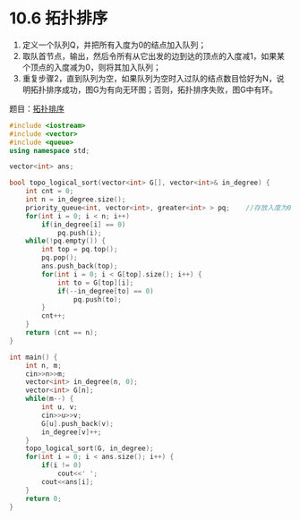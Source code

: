# 10.6 拓扑排序

1. 定义一个队列Q，并把所有入度为0的结点加入队列；
2. 取队首节点，输出，然后令所有从它出发的边到达的顶点的入度减1，如果某个顶点的入度减为0，则将其加入队列；
3. 重复步骤2，直到队列为空，如果队列为空时入过队的结点数目恰好为N，说明拓扑排序成功，图G为有向无环图；否则，拓扑排序失败，图G中有环。

题目：[拓扑排序](https://sunnywhy.com/sfbj/10/6/401)

```cpp
#include <iostream>
#include <vector>
#include <queue>
using namespace std;

vector<int> ans;

bool topo_logical_sort(vector<int> G[], vector<int>& in_degree) {
    int cnt = 0;
    int n = in_degree.size();
    priority_queue<int, vector<int>, greater<int> > pq;    //存放入度为0结点，编号小的优先
    for(int i = 0; i < n; i++)
        if(in_degree[i] == 0)
            pq.push(i);
    while(!pq.empty()) {
        int top = pq.top();
        pq.pop();
        ans.push_back(top);
        for(int i = 0; i < G[top].size(); i++) {
            int to = G[top][i];
            if(--in_degree[to] == 0)
                pq.push(to);
        }
        cnt++;
    }
    return (cnt == n);
}

int main() {
    int n, m;
    cin>>n>>m;
    vector<int> in_degree(n, 0);
    vector<int> G[n];
    while(m--) {
        int u, v;
        cin>>u>>v;
        G[u].push_back(v);
        in_degree[v]++;
    }
    topo_logical_sort(G, in_degree);
    for(int i = 0; i < ans.size(); i++) {
        if(i != 0)
            cout<<' ';
        cout<<ans[i];
    }
    return 0;
}

```
